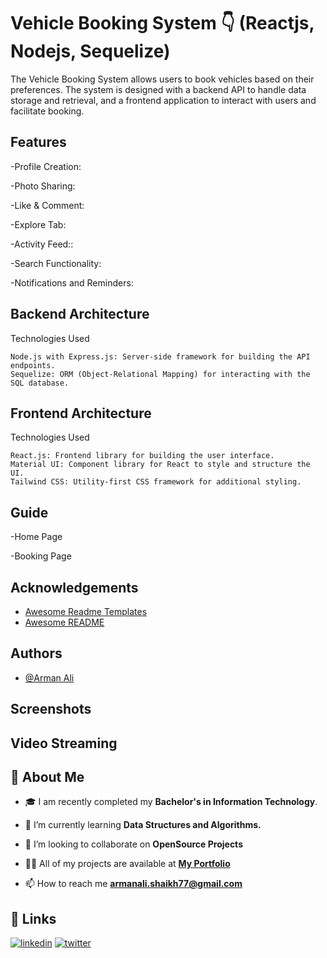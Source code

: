 # Vehicle Booking System 👇 (Reactjs, Nodejs, Sequelize)

The Vehicle Booking System allows users to book vehicles based on their preferences. The system is designed with a backend API to handle data storage and retrieval, and a frontend application to interact with users and facilitate booking.

## Features

-Profile Creation:

-Photo Sharing:

-Like & Comment:

-Explore Tab:

-Activity Feed::

-Search Functionality:

-Notifications and Reminders:

## Backend Architecture

   Technologies Used

    Node.js with Express.js: Server-side framework for building the API endpoints.
    Sequelize: ORM (Object-Relational Mapping) for interacting with the SQL database.

## Frontend Architecture

   Technologies Used

    React.js: Frontend library for building the user interface.
    Material UI: Component library for React to style and structure the UI.
    Tailwind CSS: Utility-first CSS framework for additional styling.

## Guide

-Home Page 

-Booking Page 


## Acknowledgements

- [Awesome Readme Templates](https://www.notion.so/templates/category/projects)
- [Awesome README](https://github.com/armanali0786/awesome-readme)

## Authors

- [@Arman Ali](https://www.github.com/armanali0786)

## Screenshots


## Video Streaming


## 🚀 About Me

- 🎓 I am recently completed my **Bachelor's in Information Technology**.

- 🌱 I’m currently learning **Data Structures and Algorithms.**

- 👯 I’m looking to collaborate on **OpenSource Projects**

- 👨‍💻 All of my projects are available at **[My Portfolio](https://github.com/armanali0786?tab=repositories)**

- 📫 How to reach me **armanali.shaikh77@gmail.com**

## 🔗 Links

[![linkedin](https://img.shields.io/badge/linkedin-0A66C2?style=for-the-badge&logo=linkedin&logoColor=white)](https://www.linkedin.com/in/arman-ali-8383081ab/)
[![twitter](https://img.shields.io/badge/twitter-1DA1F2?style=for-the-badge&logo=twitter&logoColor=white)](https://twitter.com/Arman_Ali_01?s=09/)
